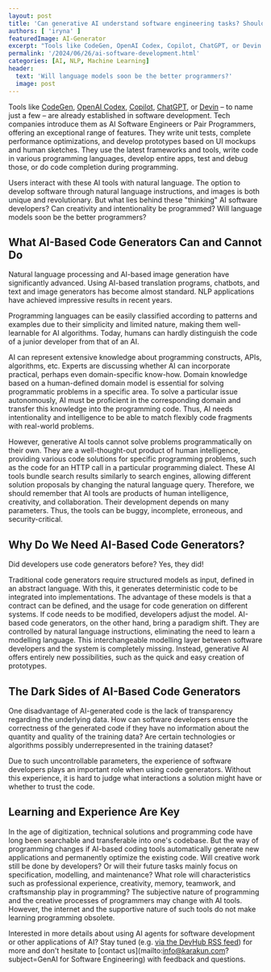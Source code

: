 ```yaml
---
layout: post
title: 'Can generative AI understand software engineering tasks? Should you worry?'
authors: [ 'iryna' ]
featuredImage: AI-Generator 
excerpt: "Tools like CodeGen, OpenAI Codex, Copilot, ChatGPT, or Devin – to name just a few – are already established in software development. Tech companies introduce them as AI Software Engineers or Pair Programmers. Will language models soon be the better programmers?"
permalink: '/2024/06/26/ai-software-development.html'
categories: [AI, NLP, Machine Learning]
header:
  text: 'Will language models soon be the better programmers?'
  image: post
---
```

Tools like [CodeGen](https://github.com/salesforce/CodeGen), [OpenAI Codex](https://openai.com/index/openai-codex/), [Copilot](https://copilot.microsoft.com/), [ChatGPT](https://chatgpt.com/), or 
[Devin](https://www.cognition.ai/blog/introducing-devin) – to name just a few – are already established in software development. Tech companies introduce them as AI Software Engineers or Pair Programmers, offering 
an exceptional range of features. They write unit tests, complete performance optimizations, and develop prototypes based on UI mockups and human sketches. They use the latest frameworks and tools, write code in various 
programming languages, develop entire apps, test and debug those, or do code completion during programming.

Users interact with these AI tools with natural language. The option to develop software through natural language instructions, and images is both unique and revolutionary. But what lies behind these "thinking" AI software 
developers? Can creativity and intentionality be programmed? Will language models soon be the better programmers?

## What AI-Based Code Generators Can and Cannot Do
Natural language processing and AI-based image generation have significantly advanced. Using AI-based translation programs, chatbots, and text and image generators has become almost standard. NLP applications have achieved 
impressive results in recent years.

Programming languages can be easily classified according to patterns and examples due to their simplicity and limited nature, making them well-learnable for AI algorithms. Today, humans can hardly distinguish the code of a 
junior developer from that of an AI.

AI can represent extensive knowledge about programming constructs, APIs, algorithms, etc. Experts are discussing whether AI can incorporate practical, perhaps even domain-specific know-how. Domain knowledge based on a 
human-defined domain model is essential for solving programmatic problems in a specific area. To solve a particular issue autonomously, AI must be proficient in the corresponding domain and transfer this knowledge into the 
programming code. Thus, AI needs intentionality and intelligence to be able to match flexibly code fragments with real-world problems.

However, generative AI tools cannot solve problems programmatically on their own. They are a well-thought-out product of human intelligence, providing various code solutions for specific programming problems, such as the 
code for an HTTP call in a particular programming dialect. These AI tools bundle search results similarly to search engines, allowing different solution proposals by changing the natural language query. Therefore, we should 
remember that AI tools are products of human intelligence, creativity, and collaboration. Their development depends on many parameters. Thus, the tools can be buggy, incomplete, erroneous, and security-critical.

## Why Do We Need AI-Based Code Generators?
Did developers use code generators before? Yes, they did!

Traditional code generators require structured models as input, defined in an abstract language. With this, it generates deterministic code to be integrated into implementations. The advantage of these models is that a 
contract can be defined, and the usage for code generation on different systems. If code needs to be modified, developers adjust the model.
AI-based code generators, on the other hand, bring a paradigm shift. They are controlled by natural language instructions, eliminating the need to learn a modelling language. This interchangeable modelling layer between 
software developers and the system is completely missing. Instead, generative AI offers entirely new possibilities, such as the quick and easy creation of prototypes.

## The Dark Sides of AI-Based Code Generators
One disadvantage of AI-generated code is the lack of transparency regarding the underlying data. How can software developers ensure the correctness of the generated code if they have no information about the quantity 
and quality of the training data? Are certain technologies or algorithms possibly underrepresented in the training dataset?

Due to such uncontrollable parameters, the experience of software developers plays an important role when using code generators. Without this experience, it is hard to judge what interactions a solution might have or 
whether to trust the code.

## Learning and Experience Are Key
In the age of digitization, technical solutions and programming code have long been searchable and transferable into one's codebase. But the way of programming changes if AI-based coding tools automatically generate 
new applications and permanently optimize the existing code. Will creative work still be done by developers? Or will their future tasks mainly focus on specification, modelling, and maintenance? What role will 
characteristics such as professional experience, creativity, memory, teamwork, and craftsmanship play in programming? The subjective nature of programming and the creative processes of programmers may change with AI 
tools. However, the internet and the supportive nature of such tools do not make learning programming obsolete.

Interested in more details about using AI agents for software development or other applications of AI? Stay tuned (e.g. [via the DevHub RSS feed](/feed.xml)) for more and don't hesitate to [contact us](mailto:info@karakun.com?subject=GenAI for Software Engineering) with feedback and questions.
